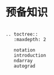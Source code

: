 # 预备知识

```eval_rst

.. toctree::
   :maxdepth: 2

   notation
   introduction
   ndarray
   autograd

```

